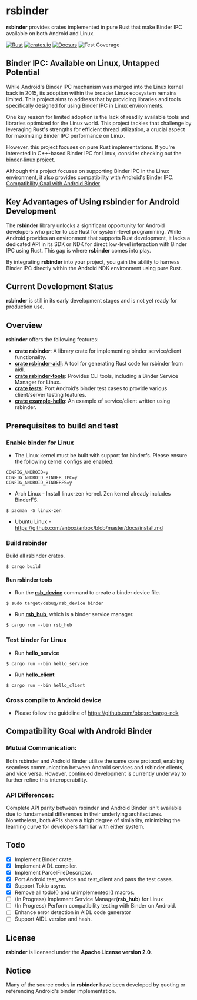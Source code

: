 # rsbinder

**rsbinder** provides crates implemented in pure Rust that make Binder IPC available on both Android and Linux.

[![Rust](https://github.com/hiking90/rsbinder/actions/workflows/build.yml/badge.svg)](https://github.com/hiking90/rsbinder/actions/workflows/build.yml)
[![crates.io](https://img.shields.io/crates/v/rsbinder.svg)](https://crates.io/crates/rsbinder)
[![Docs.rs](https://docs.rs/rsbinder/badge.svg)](https://docs.rs/rsbinder)
![Test Coverage](https://raw.githubusercontent.com/hiking90/rsbinder/c2d5bcb6026b9929b75a2c5fecd14ad77a95c34e/coverage.svg)

## Binder IPC: Available on Linux, Untapped Potential

While Android's Binder IPC mechanism was merged into the Linux kernel back in 2015, its adoption within the broader Linux ecosystem remains limited. This project aims to address that by providing libraries and tools specifically designed for using Binder IPC in Linux environments.

One key reason for limited adoption is the lack of readily available tools and libraries optimized for the Linux world. This project tackles that challenge by leveraging Rust's strengths for efficient thread utilization, a crucial aspect for maximizing Binder IPC performance on Linux.

However, this project focuses on pure Rust implementations. If you're interested in C++-based Binder IPC for Linux, consider checking out the [binder-linux](https://github.com/hiking90/binder-linux) project.

Although this project focuses on supporting Binder IPC in the Linux environment, it also provides compatibility with Android's Binder IPC. [Compatibility Goal with Android Binder](#Compatibility-Goal-with-Android-Binder)

## Key Advantages of Using rsbinder for Android Development
The **rsbinder** library unlocks a significant opportunity for Android developers who prefer to use Rust for system-level programming. While Android provides an environment that supports Rust development, it lacks a dedicated API in its SDK or NDK for direct low-level interaction with Binder IPC using Rust. This gap is where **rsbinder** comes into play.

By integrating **rsbinder** into your project, you gain the ability to harness Binder IPC directly within the Android NDK environment using pure Rust.

## Current Development Status
**rsbinder** is still in its early development stages and is not yet ready for production use.

## Overview
**rsbinder** offers the following features:

* **crate rsbinder**: A library crate for implementing binder service/client functionality.
* **[crate rsbinder-aidl][rsbinder-aidl-readme]**: A tool for generating Rust code for rsbinder from aidl.
* **[crate rsbinder-tools][rsbinder-tools-readme]**: Provides CLI tools, including a Binder Service Manager for Linux.
* **[crate tests][tests-readme]**: Port Android’s binder test cases to provide various client/server testing features.
* **[crate example-hello][example-hello-readme]**: An example of service/client written using rsbinder.

[rsbinder-aidl-readme]: https://github.com/hiking90/rsbinder/blob/master/rsbinder-aidl/README.md
[rsbinder-tools-readme]: https://github.com/hiking90/rsbinder/blob/master/rsbinder-tools/README.md
[tests-readme]: https://github.com/hiking90/rsbinder/blob/master/tests/README.md
[example-hello-readme]: https://github.com/hiking90/rsbinder/tree/master/example-hello/README.md

## Prerequisites to build and test

### Enable binder for Linux
* The Linux kernel must be built with support for binderfs. Please ensure the following kernel configs are enabled:
```
CONFIG_ANDROID=y
CONFIG_ANDROID_BINDER_IPC=y
CONFIG_ANDROID_BINDERFS=y
```

* Arch Linux - Install linux-zen kernel. Zen kernel already includes BinderFS.
```
$ pacman -S linux-zen
```
* Ubuntu Linux - https://github.com/anbox/anbox/blob/master/docs/install.md

### Build rsbinder
Build all rsbinder crates.
```
$ cargo build
```

#### Run rsbinder tools
* Run the **[rsb_device]** command to create a binder device file.
```
$ sudo target/debug/rsb_device binder
```
[rsb_device]: https://github.com/hiking90/rsbinder/blob/master/rsbinder-tools/README.md
* Run **[rsb_hub]**, which is a binder service manager.
```
$ cargo run --bin rsb_hub
```
[rsb_hub]: https://github.com/hiking90/rsbinder/blob/master/rsbinder-tools/README.md

### Test binder for Linux
* Run **hello_service**
```
$ cargo run --bin hello_service
```
* Run **hello_client**
```
$ cargo run --bin hello_client
```

### Cross compile to Android device
* Please follow the guideline of https://github.com/bbqsrc/cargo-ndk

## Compatibility Goal with Android Binder
### Mutual Communication:
Both rsbinder and Android Binder utilize the same core protocol, enabling seamless communication between Android services and rsbinder clients, and vice versa. However, continued development is currently underway to further refine this interoperability.

### API Differences:
Complete API parity between rsbinder and Android Binder isn't available due to fundamental differences in their underlying architectures. Nonetheless, both APIs share a high degree of similarity, minimizing the learning curve for developers familiar with either system.

## Todo
- [x] Implement Binder crate.
- [x] Implement AIDL compiler.
- [x] Implement ParcelFileDescriptor.
- [x] Port Android test_service and test_client and pass the test cases.
- [x] Support Tokio async.
- [x] Remove all todo!() and unimplemented!() macros.
- [ ] (In Progress) Implement Service Manager(**rsb_hub**) for Linux
- [ ] (In Progress) Perform compatibility testing with Binder on Android.
- [ ] Enhance error detection in AIDL code generator
- [ ] Support AIDL version and hash.

## License
**rsbinder** is licensed under the **Apache License version 2.0**.

## Notice
Many of the source codes in **rsbinder** have been developed by quoting or referencing Android's binder implementation.

